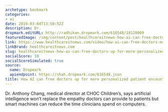 ```yaml
---
archetype: bookmark
categories:
- ai
date: 2019-03-04T13:50:52Z
description: Dr.
dropmark.editURL: http://radhikan.dropmark.com/616548/18128009
featuredImage: /img/content/post/healthcareitnews-how-ai-can-free-doctors-up-for-more-personalized-patient-encounters.jpg
link: https://www.healthcareitnews.com/video/how-ai-can-free-doctors-more-personalized-patient-encounters
linkBrand: healthcareitnews.com
slug: healthcareitnews-how-ai-can-free-doctors-up-for-more-personalized-patient-encounters
socialScore: 10
socialScoreSimulated: true
source:
  name: Dropmark
  apiendpoint: https://shah.dropmark.com/616548.json
title: How AI can free doctors up for more personalized patient encounters
---
```

Dr. Anthony Chang, medical director at CHOC Children’s, says artificial intelligence won’t replace the empathy doctors can provide to patients but smart machines can reduce the time clinicians spend on computers.